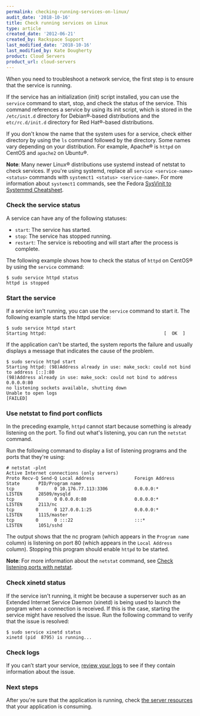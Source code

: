 ```yaml
---
permalink: checking-running-services-on-linux/
audit_date: '2018-10-16'
title: Check running services on Linux
type: article
created_date: '2012-06-21'
created_by: Rackspace Support
last_modified_date: '2018-10-16'
last_modified_by: Kate Dougherty
product: Cloud Servers
product_url: cloud-servers
---
```


When you need to troubleshoot a network service, the first step is to ensure
that the service is running.

If the service has an initialization (init) script installed, you can use the
`service` command to start, stop, and check the status of the service. This
command references a service by using its init script, which is stored in the
`/etc/init.d` directory for Debian&reg;-based distributions and the
`etc/rc.d/init.d` directory for Red Hat&reg;-based distributions.

If you don't know the name that the system uses for a service, check either
directory by using the `ls` command followed by the directory. Some names vary
depending on your distribution. For example, Apache&reg; is `httpd` on CentOS
and `apache2` on Ubuntu&reg;.

**Note**: Many newer Linux&reg; distributions use systemd instead of netstat to check services. If you're using systemd, replace all `service <service-name> <status>` commands with `systemct1 <status> <service-name>`. For more information about `systemct1` commands, see the Fedora [SysVinit to Systemmd Cheatsheet](https://fedoraproject.org/wiki/SysVinit_to_Systemd_Cheatsheet).

### Check the service status

A service can have any of the following statuses:

- `start`: The service has started.
- `stop`: The service has stopped running.
- `restart`: The service is rebooting and will start after the process is
  complete.

The following example shows how to check the status of `httpd` on CentOS&reg;
by using the `service` command:

    $ sudo service httpd status
    httpd is stopped

### Start the service

If a service isn't running, you can use the `service` command to start it. The
following example starts the httpd service:

    $ sudo service httpd start
    Starting httpd:                                            [  OK  ]

If the application can't be started, the system reports the
failure and usually displays a message that indicates the cause of the problem.

    $ sudo service httpd start
    Starting httpd: (98)Address already in use: make_sock: could not bind to address [::]:80
    (98)Address already in use: make_sock: could not bind to address 0.0.0.0:80
    no listening sockets available, shutting down
    Unable to open logs
    [FAILED]

### Use netstat to find port conflicts

In the  preceding example, `httpd` cannot start because something is
already listening on the port. To find out what's listening, you can run the
`netstat` command.

Run the following command to display a list of listening programs and the
ports that they're using:

    # netstat -plnt
    Active Internet connections (only servers)
    Proto Recv-Q Send-Q Local Address               Foreign Address             State       PID/Program name
    tcp        0      0 10.176.77.113:3306          0.0.0.0:*                   LISTEN      28509/mysqld
    tcp        0      0 0.0.0.0:80                  0.0.0.0:*                   LISTEN      2113/nc
    tcp        0      0 127.0.0.1:25                0.0.0.0:*                   LISTEN      1115/master
    tcp        0      0 :::22                       :::*                        LISTEN      1051/sshd

The output shows that the nc program (which appears in the `Program name`
column) is listening on port 80 (which appears in the `Local Address`
column). Stopping this program should enable `httpd` to be started.

**Note**: For more information about the `netstat` command, see [Check listening ports with netstat](/how-to/checking-listening-ports-with-netstat).

### Check xinetd status

If the service isn't running, it might be because a superserver such as
an Extended Internet Service Daemon (xinetd) is being used to launch the
program when a connection is received. If this is the case, starting the
service might have resolved the issue. Run the following command to verify
that the issue is resolved:

    $ sudo service xinetd status
    xinetd (pid  8795) is running...

### Check logs

If you can’t start your service, [review your
logs](https://community.rackspace.com/products/f/25/t/531) to see if they
contain information about the issue.

### Next steps
After you're sure that the application is running, check [the server
resources](/how-to/checking-system-load-on-linux) that your application is
consuming.
